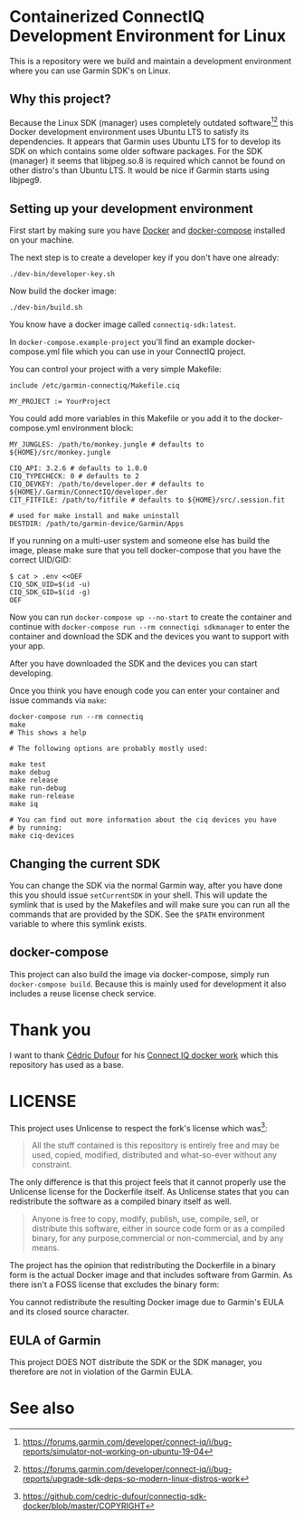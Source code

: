 Containerized ConnectIQ Development Environment for Linux
==

This is a repository were we build and maintain a development environment where
you can use Garmin SDK's on Linux.

## Why this project?

Because the Linux SDK (manager) uses completely outdated software[^1][^2] this
Docker development environment uses Ubuntu LTS to satisfy its dependencies. It
appears that Garmin uses Ubuntu LTS for to develop its SDK on which contains
some older software packages. For the SDK (manager) it seems that libjpeg.so.8
is required which cannot be found on other distro's than Ubuntu LTS. It would
be nice if Garmin starts using libjpeg9.

## Setting up your development environment

First start by making sure you have
[Docker](https://docs.docker.com/get-docker/) and
[docker-compose](https://docs.docker.com/compose/install/) installed on your
machine.

The next step is to create a developer key if you don't have one already:

```
./dev-bin/developer-key.sh
```

Now build the docker image:

```
./dev-bin/build.sh
```

You know have a docker image called `connectiq-sdk:latest`.

In `docker-compose.example-project` you'll find an example docker-compose.yml
file which you can use in your ConnectIQ project.

You can control your project with a very simple Makefile:

```
include /etc/garmin-connectiq/Makefile.ciq

MY_PROJECT := YourProject
```

You could add more variables in this Makefile or you add it to the
docker-compose.yml environment block:

```
MY_JUNGLES: /path/to/monkey.jungle # defaults to ${HOME}/src/monkey.jungle

CIQ_API: 3.2.6 # defaults to 1.0.0
CIQ_TYPECHECK: 0 # defaults to 2
CIQ_DEVKEY: /path/to/developer.der # defaults to ${HOME}/.Garmin/ConnectIQ/developer.der
CIT_FITFILE: /path/to/fitfile # defaults to ${HOME}/src/.session.fit

# used for make install and make uninstall
DESTDIR: /path/to/garmin-device/Garmin/Apps
```

If you running on a multi-user system and someone else has build the image,
please make sure that you tell docker-compose that you have the correct
UID/GID:

```
$ cat > .env <<OEF
CIQ_SDK_UID=$(id -u)
CIQ_SDK_GID=$(id -g)
OEF
```

Now you can run `docker-compose up --no-start` to create the container and
continue with `docker-compose run --rm connectiqi sdkmanager` to enter the
container and download the SDK and the devices you want to support with your
app.

After you have downloaded the SDK and the devices you can start developing.

Once you think you have enough code you can enter your container and issue
commands via `make`:

```
docker-compose run --rm connectiq
make
# This shows a help

# The following options are probably mostly used:

make test
make debug
make release
make run-debug
make run-release
make iq

# You can find out more information about the ciq devices you have
# by running:
make ciq-devices
```

## Changing the current SDK

You can change the SDK via the normal Garmin way, after you have done this you
should issue `setCurrentSDK` in your shell. This will update the symlink that
is used by the Makefiles and will make sure you can run all the commands that
are provided by the SDK. See the `$PATH` environment variable to where this
symlink exists.

## docker-compose

This project can also build the image via docker-compose, simply run
`docker-compose build`. Because this is mainly used for development it also
includes a reuse license check service.

# Thank you

I want to thank [Cédric Dufour](https://github.com/cedric-dufour) for his
[Connect IQ docker work](https://github.com/cedric-dufour/connectiq-sdk-docker)
which this repository has used as a base.

# LICENSE

This project uses Unlicense to respect the fork's license which was[^3]:

> All the stuff contained is this repository is entirely free and may be used,
> copied, modified, distributed and what-so-ever without any constraint.

The only difference is that this project feels that it cannot properly use the
Unlicense license for the Dockerfile itself. As Unlicense states that you can
redistribute the software as a compiled binary itself as well.

> Anyone is free to copy, modify, publish, use, compile, sell, or distribute
> this software, either in source code form or as a compiled binary, for any
> purpose,commercial or non-commercial, and by any means.

The project has the opinion that redistributing the Dockerfile in a binary form
is the actual Docker image and that includes software from Garmin. As there
isn't a FOSS license that excludes the binary form:

You cannot redistribute the resulting Docker image due to Garmin's EULA and its
closed source character.

## EULA of Garmin

This project DOES NOT distribute the SDK or the SDK manager, you therefore are
not in violation of the Garmin EULA.

# See also

[^1]: https://forums.garmin.com/developer/connect-iq/i/bug-reports/simulator-not-working-on-ubuntu-19-04
[^2]: https://forums.garmin.com/developer/connect-iq/i/bug-reports/upgrade-sdk-deps-so-modern-linux-distros-work
[^3]: https://github.com/cedric-dufour/connectiq-sdk-docker/blob/master/COPYRIGHT
